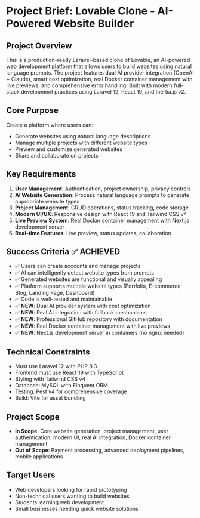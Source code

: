 # Project Brief: Lovable Clone - AI-Powered Website Builder

## Project Overview
This is a production-ready Laravel-based clone of Lovable, an AI-powered web development platform that allows users to build websites using natural language prompts. The project features dual AI provider integration (OpenAI + Claude), smart cost optimization, real Docker container management with live previews, and comprehensive error handling. Built with modern full-stack development practices using Laravel 12, React 19, and Inertia.js v2.

## Core Purpose
Create a platform where users can:
- Generate websites using natural language descriptions
- Manage multiple projects with different website types
- Preview and customize generated websites
- Share and collaborate on projects

## Key Requirements
1. **User Management**: Authentication, project ownership, privacy controls
2. **AI Website Generation**: Process natural language prompts to generate appropriate website types
3. **Project Management**: CRUD operations, status tracking, code storage
4. **Modern UI/UX**: Responsive design with React 19 and Tailwind CSS v4
5. **Live Preview System**: Real Docker container management with Next.js development server
6. **Real-time Features**: Live preview, status updates, collaboration

## Success Criteria ✅ ACHIEVED
- ✅ Users can create accounts and manage projects
- ✅ AI can intelligently detect website types from prompts
- ✅ Generated websites are functional and visually appealing
- ✅ Platform supports multiple website types (Portfolio, E-commerce, Blog, Landing Page, Dashboard)
- ✅ Code is well-tested and maintainable
- ✅ **NEW**: Dual AI provider system with cost optimization
- ✅ **NEW**: Real AI integration with fallback mechanisms
- ✅ **NEW**: Professional GitHub repository with documentation
- ✅ **NEW**: Real Docker container management with live previews
- ✅ **NEW**: Next.js development server in containers (no nginx needed)

## Technical Constraints
- Must use Laravel 12 with PHP 8.3
- Frontend must use React 19 with TypeScript
- Styling with Tailwind CSS v4
- Database: MySQL with Eloquent ORM
- Testing: Pest v4 for comprehensive coverage
- Build: Vite for asset bundling

## Project Scope
- **In Scope**: Core website generation, project management, user authentication, modern UI, real AI integration, Docker container management
- **Out of Scope**: Payment processing, advanced deployment pipelines, mobile applications

## Target Users
- Web developers looking for rapid prototyping
- Non-technical users wanting to build websites
- Students learning web development
- Small businesses needing quick website solutions
